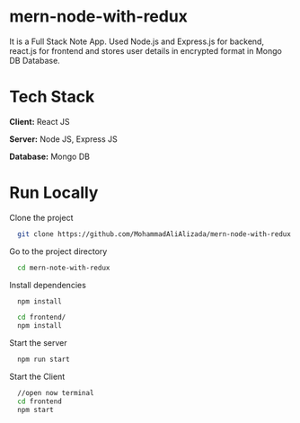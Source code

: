 # mern-node-with-redux
It is a Full Stack Note App. Used Node.js and Express.js for backend, react.js for frontend and stores user details in encrypted format in Mongo DB Database.

# Tech Stack
**Client:** React JS

**Server:** Node JS, Express JS

**Database:** Mongo DB

# Run Locally
Clone the project
```bash
  git clone https://github.com/MohammadAliAlizada/mern-node-with-redux.git
```
Go to the project directory
```bash
  cd mern-note-with-redux
```
Install dependencies
```bash
  npm install
```
```bash
  cd frontend/
  npm install
```
Start the server
```bash
  npm run start
```
Start the Client

```bash
  //open now terminal
  cd frontend
  npm start
```
